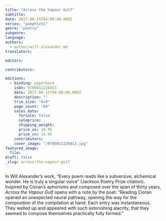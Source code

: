 ```yaml
---
title: "Across the Vapour Gulf"
subtitle:
date: 2017-08-15T04:00:00.000Z
series: "pamphlets"
genre: "poetry"
subgenre:
language:
authors:
  - author/will-alexander.md
translators:

editors:

contributors:

editions:
  - binding: paperback
    isbn: 9780811226813
    date: 2017-08-15T04:00:00.000Z
    description: ""
    trim_size: "6x9"
    page_count: "64"
    sales_data:
      forsale: false
      saleprice:
      shipping_weight:
      price_us: 10.95
      price_cn: 14.95
    contributors:
    cover_image: "/9780811226813.jpg"
featured_image:
  file:
draft: false
_slug: across-the-vapour-gulf
---
```


In Will Alexander’s work, “Every poem reads like a subversive, alchemical wonder. He is truly a singular voice” (Jackson Poetry Prize citation). Inspired by Cioran’s aphorisms and composed over the span of thirty years, _Across the Vapour Gulf_ opens with a note by the poet: “Reading Cioran opened an unexpected neural pathway, opening the way for the composition of the compilation at hand. Each entry was instantaneous. They welled up and appeared with such astonishing alacrity, that they seemed to compose themselves practically fully formed.”

